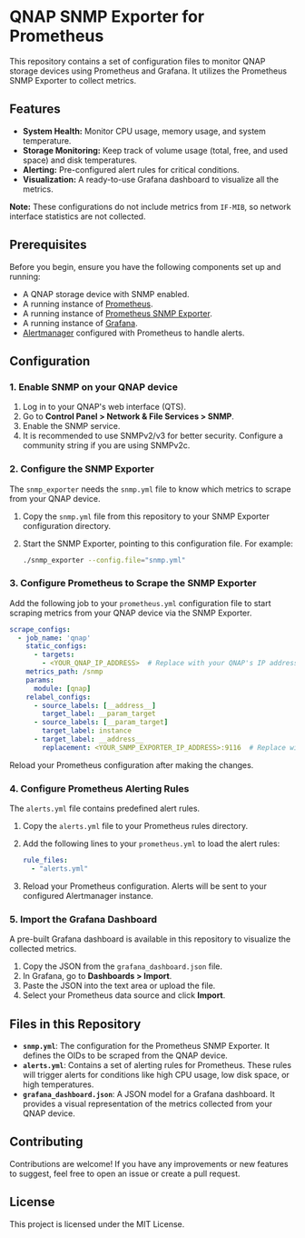 # QNAP SNMP Exporter for Prometheus

This repository contains a set of configuration files to monitor QNAP storage devices using Prometheus and Grafana. It utilizes the Prometheus SNMP Exporter to collect metrics.

## Features

-   **System Health:** Monitor CPU usage, memory usage, and system temperature.
-   **Storage Monitoring:** Keep track of volume usage (total, free, and used space) and disk temperatures.
-   **Alerting:** Pre-configured alert rules for critical conditions.
-   **Visualization:** A ready-to-use Grafana dashboard to visualize all the metrics.

**Note:** These configurations do not include metrics from `IF-MIB`, so network interface statistics are not collected.

## Prerequisites

Before you begin, ensure you have the following components set up and running:

-   A QNAP storage device with SNMP enabled.
-   A running instance of [Prometheus](https://prometheus.io/).
-   A running instance of [Prometheus SNMP Exporter](https://github.com/prometheus/snmp_exporter).
-   A running instance of [Grafana](https://grafana.com/).
-   [Alertmanager](https://prometheus.io/docs/alerting/latest/alertmanager/) configured with Prometheus to handle alerts.

## Configuration

### 1. Enable SNMP on your QNAP device

1.  Log in to your QNAP's web interface (QTS).
2.  Go to **Control Panel > Network & File Services > SNMP**.
3.  Enable the SNMP service.
4.  It is recommended to use SNMPv2/v3 for better security. Configure a community string if you are using SNMPv2c.

### 2. Configure the SNMP Exporter

The `snmp_exporter` needs the `snmp.yml` file to know which metrics to scrape from your QNAP device.

1.  Copy the `snmp.yml` file from this repository to your SNMP Exporter configuration directory.
2.  Start the SNMP Exporter, pointing to this configuration file. For example:

    ```bash
    ./snmp_exporter --config.file="snmp.yml"
    ```

### 3. Configure Prometheus to Scrape the SNMP Exporter

Add the following job to your `prometheus.yml` configuration file to start scraping metrics from your QNAP device via the SNMP Exporter.

```yaml
scrape_configs:
  - job_name: 'qnap'
    static_configs:
      - targets:
        - <YOUR_QNAP_IP_ADDRESS>  # Replace with your QNAP's IP address
    metrics_path: /snmp
    params:
      module: [qnap]
    relabel_configs:
      - source_labels: [__address__]
        target_label: __param_target
      - source_labels: [__param_target]
        target_label: instance
      - target_label: __address__
        replacement: <YOUR_SNMP_EXPORTER_IP_ADDRESS>:9116  # Replace with your SNMP Exporter's address
```

Reload your Prometheus configuration after making the changes.

### 4. Configure Prometheus Alerting Rules

The `alerts.yml` file contains predefined alert rules.

1.  Copy the `alerts.yml` file to your Prometheus rules directory.
2.  Add the following lines to your `prometheus.yml` to load the alert rules:

    ```yaml
    rule_files:
      - "alerts.yml"
    ```

3.  Reload your Prometheus configuration. Alerts will be sent to your configured Alertmanager instance.

### 5. Import the Grafana Dashboard

A pre-built Grafana dashboard is available in this repository to visualize the collected metrics.

1.  Copy the JSON from the `grafana_dashboard.json` file.
2.  In Grafana, go to **Dashboards > Import**.
3.  Paste the JSON into the text area or upload the file.
4.  Select your Prometheus data source and click **Import**.

## Files in this Repository

-   **`snmp.yml`**: The configuration for the Prometheus SNMP Exporter. It defines the OIDs to be scraped from the QNAP device.
-   **`alerts.yml`**: Contains a set of alerting rules for Prometheus. These rules will trigger alerts for conditions like high CPU usage, low disk space, or high temperatures.
-   **`grafana_dashboard.json`**: A JSON model for a Grafana dashboard. It provides a visual representation of the metrics collected from your QNAP device.

## Contributing

Contributions are welcome! If you have any improvements or new features to suggest, feel free to open an issue or create a pull request.

## License

This project is licensed under the MIT License.
